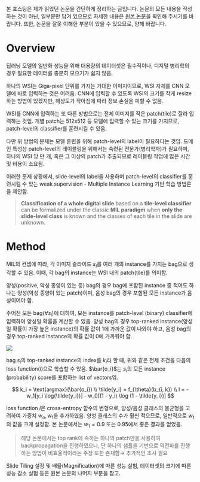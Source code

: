 
본 포스팅은 제가 읽었던 논문을 간단하게 정리하는 글입니다. 논문의 모든 내용을 작성하는 것이 아닌, 일부분만 담겨 있으므로 자세한 내용은 [원본 논문](https://arxiv.org/pdf/1805.06983.pdf)을 확인해 주시기를 바랍니다. 또한, 논문을 잘못 이해한 부분이 있을 수 있으므로, 양해 바랍니다.

# Overview

딥러닝 모델의 일반화 성능을 위해 대용량의 데이터셋은 필수적이나, 디지털 병리학의 경우 필요한 데이터를 충분히 모으기가 쉽지 않음. 

하나의 WSI는 Giga-pixel 단위를 가지는 거대한 이미지이므로, WSI 자체를 CNN 모델에 바로 입력하는 것은 어려움. CNN에 입력할 수 있도록 WSI의 크기를 작게 resize 하는 방법이 있겠지만, 해상도가 작아짐에 따라 정보 손실을 피할 수 없음.

WSI를 CNN에 입력하는 또 다른 방법으로는 전체 이미지를 작은 patch(tile)로 잘라 입력하는 것임. 개별 patch는 512x512 등 모델에 입력할 수 있는 크기를 가지므로, patch-level의 classifier를 훈련시킬 수 있음.

다만 위 방법의 문제는 모델 훈련을 위해 patch-level의 label이 필요하다는 것임. 도메인 특성상 patch-level의 레이블링을 위해서는 숙련된 전문가(병리학자)가 필요하며, 하나의 WSI 당 만 개, 혹은 그 이상의 patch가 추출되므로 레이블링 작업에 많은 시간 및 비용이 소요됨. 

이러한 문제 상황에서, slide-level의 label을 사용하며 patch-level의 classifier를 훈련시킬 수 있는 weak supervision - Multiple Instance Learning 기반 학습 방법론을 제안함.

> **Classification of a whole digital slide** based on a **tile-level classifier** can be formalized under the classic **MIL paradigm** when **only the slide-level class** is known and the classes of each tile in the slide are unknown.

# Method

MIL의 컨셉에 따라, 각 이미지 슬라이드 $s_i$를 여러 개의 instance를 가지는 bag으로 생각할 수 있음. 이때, 각 bag의 instance는 WSI 내의 patch(tile)를 의미함. 

양성(positive, 악성 종양이 있는 등) bag의 경우 bag에 포함된 instance 중 적어도 하나는 양성(악성 종양이 있는 patch)이며, 음성 bag의 경우 포함된 모든 instance가 음성이어야 함. 

주어진 모든 bag($\forall s_i$)에 대하여, 모든 instance를 patch-level (binary) classifier에 입력하여 양성일 확률을 계산할 수 있음. 양성 bag의 경우 top-ranked instance(양성일 확률이 가장 높은 instance)의 확률 값이 1에 가까운 값이 나와야 하고, 음성 bag의 경우 top-ranked instance의 확률 값이 0에 가까워야 함.

![](https://velog.velcdn.com/images/kyyle/post/8708972f-7b82-42a9-81f8-783b2fd4b235/image.png)

bag $s_i$의 top-ranked instance의 index를 $k_i$라 할 때, 위와 같은 전제 조건을 다음의 loss function($l$)으로 학습할 수 있음. $\bar{o_i}$는 $s_i$의 모든 instance (probability) score를 포함하는 list of vectors임.  

$$
k_i = \text{argmax}(\bar{o_i}) \\ \tilde{y_i} = f_{\theta}(b_{i, k}) \\
l = -w_1[y_i \log(\tilde{y_i})] - w_0[(1 - y_i) \log (1 - \tilde{y_i})]
$$

loss function $l$은 cross-entropy 함수의 변형으로, 양성/음성 클래스의 불균형을 고려하여 가중치 $w_o, w_1$을 추가하였음. 양성 클래스의 수가 훨씬 적으므로, 일반적으로 $w_1$의 값을 크게 설정함. 본 논문에서는 $w_1=0.9$ 또는 $0.95$에서 좋은 결과를 얻었음.

> 해당 논문에서는 top rank에 속하는 하나의 patch만을 사용하여 backpropagation을 진행하였으나, 단 하나의 샘플을 기반으로 역전파를 진행하는 방법이 비효율적이라는 주장 또한 존재함→ 추가적인 조사 필요 

Slide Tiling 설정 및 배율(Magnification)에 따른 성능 실험, 데이터셋의 크기에 따른 성능 감소 실험 등은 원본 논문의 나머지 부분을 참고.








